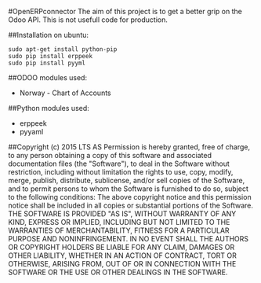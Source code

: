 #OpenERPconnector
The aim of this project is to get a better grip on the Odoo API. This is not usefull code for production.

##Installation on ubuntu:
```
sudo apt-get install python-pip
sudo pip install erppeek
sudo pip install pyyml
```

##ODOO modules used:
 - Norway - Chart of Accounts

##Python modules used:
 - erppeek
 - pyyaml


##Copyright (c) 2015 LTS AS
Permission is hereby granted, free of charge, to any person obtaining a copy of this software and associated documentation files (the "Software"), to deal in the Software without restriction, including without limitation the rights to use, copy, modify, merge, publish, distribute, sublicense, and/or sell copies of the Software, and to permit persons to whom the Software is furnished to do so, subject to the following conditions:
The above copyright notice and this permission notice shall be included in all copies or substantial portions of the Software.
THE SOFTWARE IS PROVIDED "AS IS", WITHOUT WARRANTY OF ANY KIND, EXPRESS OR IMPLIED, INCLUDING BUT NOT LIMITED TO THE WARRANTIES OF MERCHANTABILITY, FITNESS FOR A PARTICULAR PURPOSE AND NONINFRINGEMENT. IN NO EVENT SHALL THE AUTHORS OR COPYRIGHT HOLDERS BE LIABLE FOR ANY CLAIM, DAMAGES OR OTHER LIABILITY, WHETHER IN AN ACTION OF CONTRACT, TORT OR OTHERWISE, ARISING FROM, OUT OF OR IN CONNECTION WITH THE SOFTWARE OR THE USE OR OTHER DEALINGS IN THE SOFTWARE.
